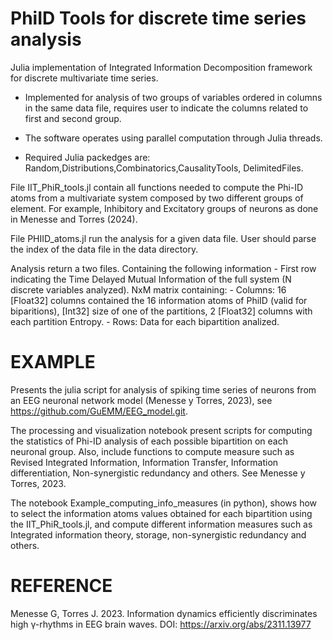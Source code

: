 # PhiID Tools for discrete time series analysis

Julia implementation of Integrated Information Decomposition framework for discrete multivariate time series.

- Implemented for analysis of two groups of variables ordered in columns in the same data file, requires user to indicate the columns related to first and second group.

- The software operates using parallel computation through Julia threads.

- Required Julia packedges are: Random,Distributions,Combinatorics,CausalityTools, DelimitedFiles.

File IIT_PhiR_tools.jl contain all functions needed to compute the Phi-ID atoms from a multivariate system composed by two different groups of element. For example, Inhibitory and Excitatory groups of neurons as done in Menesse and Torres (2024).

File PHIID_atoms.jl run the analysis for a given data file. User should parse the index of the data file in the data directory.

Analysis return a two files. Containing the following information
    - First row indicating the Time Delayed Mutual Information of the full system (N discrete variables analyzed).
    NxM matrix containing:
    - Columns: 16 [Float32] columns contained the 16 information atoms of PhiID (valid for biparitions), [Int32] size of one of the partitions, 2 [Float32] columns with each partition Entropy.
    - Rows: Data for each bipartition analized.

# EXAMPLE

Presents the julia script for analysis of spiking time series of neurons from an EEG neuronal network model (Menesse y Torres, 2023), see https://github.com/GuEMM/EEG_model.git.

The processing and visualization notebook present scripts for computing the statistics of Phi-ID analysis of each possible bipartition on each neuronal group. Also, include functions to compute measure such as Revised Integrated Information, Information Transfer, Information differentiation, Non-synergistic redundancy and others. See Menesse y Torres, 2023.

The notebook Example_computing_info_measures (in python), shows how to select the information atoms values obtained for each bipartition using the IIT_PhiR_tools.jl, and compute different information measures such as Integrated information theory, storage, non-synergistic redundancy and others.

# REFERENCE

Menesse G, Torres J. 2023. Information dynamics efficiently discriminates high γ-rhythms in EEG brain waves. DOI: https://arxiv.org/abs/2311.13977
